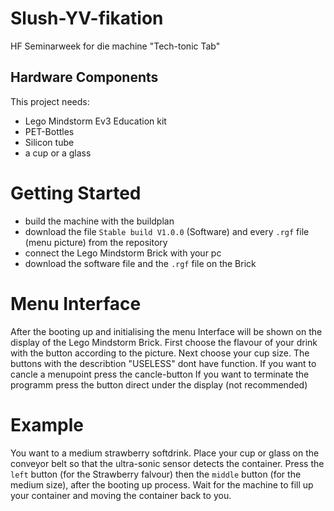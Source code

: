 # Slush-YV-fikation
HF Seminarweek for die machine "Tech-tonic Tab"

## Hardware Components
This project needs:
- Lego Mindstorm Ev3 Education kit
- PET-Bottles
- Silicon tube
- a cup or a glass

# Getting Started

- build the machine with the buildplan 
- download the file `Stable build V1.0.0` (Software) and every `.rgf` file (menu picture) from the repository
- connect the Lego Mindstorm Brick with your pc
- download the software file and the `.rgf` file on the Brick

# Menu Interface

After the booting up and initialising the menu Interface will be shown on the display of the Lego Mindstorm Brick.
First choose the flavour of your drink with the button according to the picture.
Next choose your cup size.
The buttons with the describtion "USELESS" dont have function.
If you want to cancle a menupoint press the cancle-button
If you want to terminate the programm press the button direct under the display (not recommended)

# Example

You want to a medium strawberry softdrink.
Place your cup or glass on the conveyor belt so that the ultra-sonic sensor detects the container.
Press the `left` button (for the Strawberry falvour) then the `middle` button (for the medium size), after the booting up process.
Wait for the machine to fill up your container and moving the container back to you.
